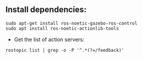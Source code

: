 
## Install dependencies:
```
sudo apt-get install ros-noetic-gazebo-ros-control
sudo apt install ros-noetic-actionlib-tools
```

- Get the list of action servers:
```
rostopic list | grep -o -P '^.*(?=/feedback)'
```
